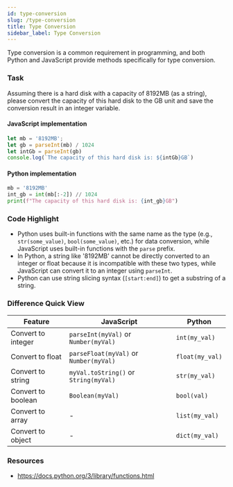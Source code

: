 ```yaml
---
id: type-conversion
slug: /type-conversion
title: Type Conversion
sidebar_label: Type Conversion
---
```


Type conversion is a common requirement in programming, and both Python and JavaScript provide methods specifically for type conversion.

### Task

Assuming there is a hard disk with a capacity of 8192MB (as a string), please convert the capacity of this hard disk to the GB unit and save the conversion result in an integer variable.

#### JavaScript implementation
```javascript
let mb = '8192MB';
let gb = parseInt(mb) / 1024
let intGb = parseInt(gb)
console.log(`The capacity of this hard disk is: ${intGb}GB`)
```
#### Python implementation
```python
mb = '8192MB'
int_gb = int(mb[:-2]) // 1024
print(f"The capacity of this hard disk is: {int_gb}GB")
```

### Code Highlight
 - Python uses built-in functions with the same name as the type (e.g., `str(some_value)`, `bool(some_value)`, etc.) for data conversion, while JavaScript uses built-in functions with the `parse` prefix.
 - In Python, a string like '8192MB' cannot be directly converted to an integer or float because it is incompatible with these two types, while JavaScript can convert it to an integer using `parseInt`.
 - Python can use string slicing syntax (`[start:end]`) to get a substring of a string.

### Difference Quick View

| Feature | JavaScript | Python |
|---------|------------|--------|
| Convert to integer | `parseInt(myVal)` or `Number(myVal)` | `int(my_val)` |
| Convert to float | `parseFloat(myVal)` or `Number(myVal)` | `float(my_val)` |
| Convert to string | `myVal.toString()` or `String(myVal)` | `str(my_val)` |
| Convert to boolean | `Boolean(myVal)` | `bool(val)` |
| Convert to array | - | `list(my_val)` |
| Convert to object | - | `dict(my_val)` |


### Resources
- https://docs.python.org/3/library/functions.html
